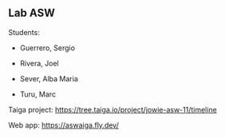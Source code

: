 ## Lab ASW

Students:

* Guerrero, Sergio

* Rivera, Joel

* Sever, Alba Maria

* Turu, Marc

Taiga project: https://tree.taiga.io/project/jowie-asw-11/timeline

Web app: https://aswaiga.fly.dev/
